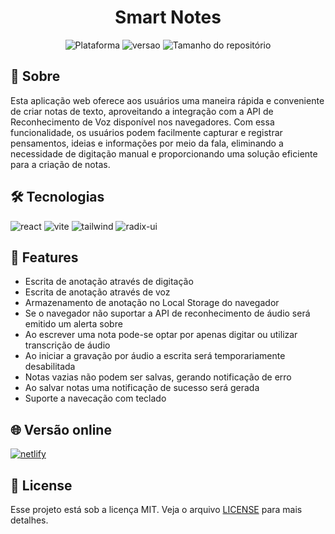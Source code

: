 <h1 align="center">Smart Notes</h1>

<p align="center">
    <img alt="Plataforma" src="https://img.shields.io/static/v1?label=plataforma&message=WEB&labelColor=1D3245&color=22c55e">
    <img alt="versao" src="https://img.shields.io/badge/librave-v1.0-333?labelColor=1D3245&color=22c55e"></img>
    <img alt="Tamanho do repositório" src="https://img.shields.io/github/repo-size/freddcf/feedget?labelColor=1D3245&color=22c55e"">
</p>

## 📄 Sobre

Esta aplicação web oferece aos usuários uma maneira rápida e conveniente de criar notas de texto, aproveitando a integração com a API de Reconhecimento de Voz disponível nos navegadores. Com essa funcionalidade, os usuários podem facilmente capturar e registrar pensamentos, ideias e informações por meio da fala, eliminando a necessidade de digitação manual e proporcionando uma solução eficiente para a criação de notas.

## 🛠 Tecnologias

![react][react] ![vite][vite] ![tailwind][tailwind] ![radix-ui][radix-ui]

## 📄 Features

- Escrita de anotação através de digitação
- Escrita de anotação através de voz
- Armazenamento de anotação no Local Storage do navegador
- Se o navegador não suportar a API de reconhecimento de áudio será emitido um alerta sobre
- Ao escrever uma nota pode-se optar por apenas digitar ou utilizar transcrição de áudio
- Ao iniciar a gravação por áudio a escrita será temporariamente desabilitada
- Notas vazias não podem ser salvas, gerando notificação de erro
- Ao salvar notas uma notificação de sucesso será gerada
- Suporte a navecação com teclado

## 🌐 Versão online

[![netlify](https://img.shields.io/badge/vercel-000?style=for-the-badge&logo=vercel&logoColor=white)](https://smart-notes-freddcf.vercel.app/)

## 📝 License

Esse projeto está sob a licença MIT. Veja o arquivo [LICENSE](LICENSE) para mais detalhes.

[react]: https://img.shields.io/badge/react-059669?style=for-the-badge&logo=react&logoColor=white
[tailwind]: https://img.shields.io/badge/tailwindcss-059669?style=for-the-badge&logo=tailwindcss&logoColor=white
[radix-ui]: https://img.shields.io/badge/radix%20ui-059669?style=for-the-badge&logo=radix-ui&logoColor=white
[vite]: https://img.shields.io/badge/vite-059669?style=for-the-badge&logo=vite&logoColor=white
